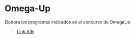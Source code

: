 # Omega-Up
Elabora los programas indicados en el concurso de OmegaUp.
>[Link A/B](https://github.com/Taigach080/Omega-Up/pull/1#issue-1358199851)
